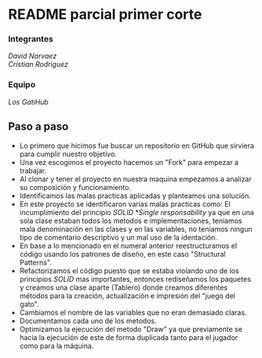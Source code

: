 # **README** parcial primer corte

### Integrantes
*David* *Narvaez*\
*Cristian* *Rodriguez*

### Equipo
*Los GatiHub*

## Paso a paso

- Lo primero que hicimos fue buscar un repositorio en GitHub que sirviera para cumplir nuestro objetivo.
- Una vez escogimos el proyecto hacemos un "Fork" para empezar a trabajar.
- Al clonar y tener el proyecto en nuestra maquina empezamos a analizar su composición y funcionamiento.
- Identificamos las malas practicas aplicadas y planteamos una solución.
- En este proyecto se identificaron varias malas practicas como: El incumplimiento del principio *SOLID* **Single responsability* ya que en una sola clase estaban todos los metodos e implementaciones, teniamos mala denominación en las clases y en las variables, no teniamos ningun tipo de comentario descriptivo y un mal uso de la identación.
- En base a lo mencionado en el numeral anterior reestructuramos el código usando los patrones de diseño, en este caso "Structural Patterns".
- Refactorizamos el código puesto que se estaba violando uno de los principios *SOLID* mas importantes, entonces rediseñamos los paquetes y creamos una clase aparte (Tablero) donde creamos diferentes métodos para la creación, actualización e impresión del "juego del gato".
- Cambiamos el nombre de las variables que no eran demasiado claras.
- Documentamos cada uno de los metodos.
- Optimizamos la ejecución del metodo "Draw" ya que previamente se hacia la ejecución de este de forma duplicada tanto para el jugador como para la máquina.    



